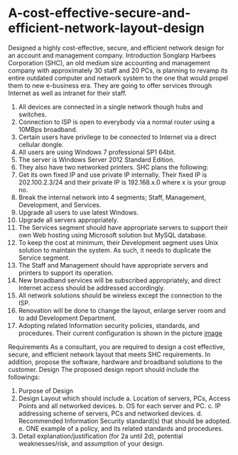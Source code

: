 # A-cost-effective-secure-and-efficient-network-layout-design
Designed a highly cost-effective, secure, and efficient network design for an account and management company. 
Introduction
Songlarp Harbees Corporation (SHC), an old medium size accounting and management company with approximately 30 staff and 20 PCs, is planning to revamp its entire outdated computer and network system to the one that would propel them to new e-business era. They are going to offer services through Internet as well as intranet for their staff.
1) All devices are connected in a single network though hubs and switches.
2) Connection to ISP is open to everybody via a normal router using a 10MBps broadband.
3) Certain users have privilege to be connected to Internet via a direct cellular dongle.
4) All users are using Windows 7 professional SP1 64bit.
5) The server is Windows Server 2012 Standard Edition.
6) They also have two networked printers.
SHC plans the following:
1) Get its own fixed IP and use private IP internally. Their fixed IP is 202.100.2.3/24 and their private IP is 192.168.x.0 where x is your group no.
2) Break the internal network into 4 segments; Staff, Management, Development, and Services.
3) Upgrade all users to use latest Windows.
4) Upgrade all servers appropriately.
5) The Services segment should have appropriate servers to support their own Web hosting using Microsoft solution but MySQL database.
6) To keep the cost at minimum, their Development segment uses Unix solution to maintain the system. As such, it needs to duplicate the Service segment.
7) The Staff and Management should have appropriate servers and printers to support its operation.
8) New broadband services will be subscribed appropriately, and direct Internet access should be addressed accordingly.
9) All network solutions should be wireless except the connection to the ISP.
10) Renovation will be done to change the layout, enlarge server room and to add Development Department.
11) Adopting related Information security policies, standards, and procedures.
 Their current configuration is shown in the picture
[image](https://github.com/lutforrahmanlipu/A-cost-effective-secure-and-efficient-network-layout-design/assets/114387464/07bea6f7-1303-4305-a46a-bc4678165686)



Requirements
As a consultant, you are required to design a cost effective, secure, and efficient network layout that meets SHC requirements. In addition, propose the software, hardware and broadband solutions to the customer.
Design
The proposed design report should include the followings:
1. Purpose of Design
2. Design Layout which should include
a. Location of servers, PCs, Access Points and all networked devices.
b. OS for each server and PC.
c. IP addressing scheme of servers, PCs and networked devices.
d. Recommended Information Security standard(s) that should be adopted.
e. ONE example of a policy, and its related standards and procedures.
3. Detail explanation/justification (for 2a until 2d), potential weaknesses/risk, and assumption of your design.
